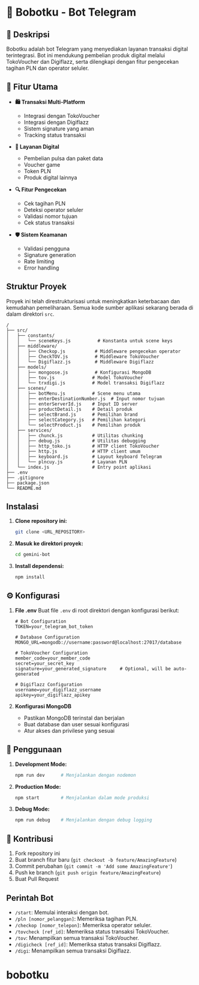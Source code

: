 # 🤖 Bobotku - Bot Telegram

## 📝 Deskripsi

Bobotku adalah bot Telegram yang menyediakan layanan transaksi digital terintegrasi. Bot ini mendukung pembelian produk digital melalui TokoVoucher dan Digiflazz, serta dilengkapi dengan fitur pengecekan tagihan PLN dan operator seluler.

## 🌟 Fitur Utama

- **🛍️ Transaksi Multi-Platform**
  - Integrasi dengan TokoVoucher
  - Integrasi dengan Digiflazz
  - Sistem signature yang aman
  - Tracking status transaksi

- **📱 Layanan Digital**
  - Pembelian pulsa dan paket data
  - Voucher game
  - Token PLN
  - Produk digital lainnya

- **🔍 Fitur Pengecekan**
  - Cek tagihan PLN
  - Deteksi operator seluler
  - Validasi nomor tujuan
  - Cek status transaksi

- **🛡️ Sistem Keamanan**
  - Validasi pengguna
  - Signature generation
  - Rate limiting
  - Error handling

## Struktur Proyek

Proyek ini telah direstrukturisasi untuk meningkatkan keterbacaan dan kemudahan pemeliharaan. Semua kode sumber aplikasi sekarang berada di dalam direktori `src`.

```
/
├── src/
│   ├── constants/
│   │   └── sceneKeys.js          # Konstanta untuk scene keys
│   ├── middleware/
│   │   ├── Checkop.js           # Middleware pengecekan operator
│   │   ├── CheckTOV.js          # Middleware TokoVoucher
│   │   └── Digiflazz.js         # Middleware Digiflazz
│   ├── models/
│   │   ├── mongoose.js          # Konfigurasi MongoDB
│   │   ├── tov.js              # Model TokoVoucher
│   │   └── trxdigi.js          # Model transaksi Digiflazz
│   ├── scenes/
│   │   ├── botMenu.js          # Scene menu utama
│   │   ├── enterDestinationNumber.js  # Input nomor tujuan
│   │   ├── enterServerId.js    # Input ID server
│   │   ├── productDetail.js    # Detail produk
│   │   ├── selectBrand.js      # Pemilihan brand
│   │   ├── selectCategory.js   # Pemilihan kategori
│   │   └── selectProduct.js    # Pemilihan produk
│   ├── services/
│   │   ├── chunck.js           # Utilitas chunking
│   │   ├── debug.js            # Utilitas debugging
│   │   ├── http_toko.js        # HTTP client TokoVoucher
│   │   ├── http.js             # HTTP client umum
│   │   ├── keyboard.js         # Layout keyboard Telegram
│   │   └── plncuy.js           # Layanan PLN
│   └── index.js                # Entry point aplikasi
├── .env
├── .gitignore
├── package.json
└── README.md
```

## Instalasi

1.  **Clone repository ini:**
    ```bash
    git clone <URL_REPOSITORY>
    ```
2.  **Masuk ke direktori proyek:**
    ```bash
    cd gemini-bot
    ```
3.  **Install dependensi:**
    ```bash
    npm install
    ```

## ⚙️ Konfigurasi

1. **File .env**
   Buat file `.env` di root direktori dengan konfigurasi berikut:

   ```env
   # Bot Configuration
   TOKEN=your_telegram_bot_token

   # Database Configuration
   MONGO_URL=mongodb://username:password@localhost:27017/database

   # TokoVoucher Configuration
   member_code=your_member_code
   secret=your_secret_key
   signature=your_generated_signature     # Optional, will be auto-generated

   # Digiflazz Configuration
   username=your_digiflazz_username
   apikey=your_digiflazz_apikey
   ```

2. **Konfigurasi MongoDB**
   - Pastikan MongoDB terinstal dan berjalan
   - Buat database dan user sesuai konfigurasi
   - Atur akses dan privilese yang sesuai

## 🚀 Penggunaan

1. **Development Mode:**
   ```bash
   npm run dev      # Menjalankan dengan nodemon
   ```

2. **Production Mode:**
   ```bash
   npm start        # Menjalankan dalam mode produksi
   ```

3. **Debug Mode:**
   ```bash
   npm run debug    # Menjalankan dengan debug logging
   ```

## 🤝 Kontribusi

1. Fork repository ini
2. Buat branch fitur baru (`git checkout -b feature/AmazingFeature`)
3. Commit perubahan (`git commit -m 'Add some AmazingFeature'`)
4. Push ke branch (`git push origin feature/AmazingFeature`)
5. Buat Pull Request

## Perintah Bot

-   `/start`: Memulai interaksi dengan bot.
-   `/pln [nomor_pelanggan]`: Memeriksa tagihan PLN.
-   `/checkop [nomor_telepon]`: Memeriksa operator seluler.
-   `/tovcheck [ref_id]`: Memeriksa status transaksi TokoVoucher.
-   `/tov`: Menampilkan semua transaksi TokoVoucher.
-   `/digicheck [ref_id]`: Memeriksa status transaksi Digiflazz.
-   `/digi`: Menampilkan semua transaksi Digiflazz.
# bobotku
